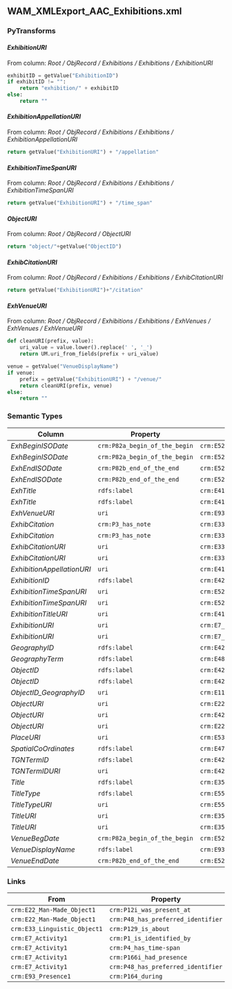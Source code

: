 ## WAM_XMLExport_AAC_Exhibitions.xml

### PyTransforms
#### _ExhibitionURI_
From column: _Root / ObjRecord / Exhibitions / Exhibitions / ExhibitionURI_
``` python
exhibitID = getValue("ExhibitionID")
if exhibitID != "":
    return "exhibition/" + exhibitID
else:
    return ""
```

#### _ExhibitionAppellationURI_
From column: _Root / ObjRecord / Exhibitions / Exhibitions / ExhibitionAppellationURI_
``` python
return getValue("ExhibitionURI") + "/appellation"
```

#### _ExhibitionTimeSpanURI_
From column: _Root / ObjRecord / Exhibitions / Exhibitions / ExhibitionTimeSpanURI_
``` python
return getValue("ExhibitionURI") + "/time_span"
```

#### _ObjectURI_
From column: _Root / ObjRecord / ObjectURI_
``` python
return "object/"+getValue("ObjectID")
```

#### _ExhibCitationURI_
From column: _Root / ObjRecord / Exhibitions / Exhibitions / ExhibCitationURI_
``` python
return getValue("ExhibitionURI")+"/citation"
```

#### _ExhVenueURI_
From column: _Root / ObjRecord / Exhibitions / Exhibitions / ExhVenues / ExhVenues / ExhVenueURI_
``` python
def cleanURI(prefix, value):
    uri_value = value.lower().replace(' ', '_')
    return UM.uri_from_fields(prefix + uri_value)

venue = getValue("VenueDisplayName")
if venue:
    prefix = getValue("ExhibitionURI") + "/venue/"
    return cleanURI(prefix, venue)
else:
    return ""
```


### Semantic Types
| Column | Property | Class |
|  ----- | -------- | ----- |
| _ExhBeginISODate_ | `crm:P82a_begin_of_the_begin` | `crm:E52_Time-Span1`|
| _ExhBeginISODate_ | `crm:P82a_begin_of_the_begin` | `crm:E52_Time-Span1`|
| _ExhEndISODate_ | `crm:P82b_end_of_the_end` | `crm:E52_Time-Span1`|
| _ExhEndISODate_ | `crm:P82b_end_of_the_end` | `crm:E52_Time-Span1`|
| _ExhTitle_ | `rdfs:label` | `crm:E41_Appellation1`|
| _ExhTitle_ | `rdfs:label` | `crm:E41_Appellation1`|
| _ExhVenueURI_ | `uri` | `crm:E93_Presence1`|
| _ExhibCitation_ | `crm:P3_has_note` | `crm:E33_Linguistic_Object1`|
| _ExhibCitation_ | `crm:P3_has_note` | `crm:E33_Linguistic_Object1`|
| _ExhibCitationURI_ | `uri` | `crm:E33_Linguistic_Object1`|
| _ExhibCitationURI_ | `uri` | `crm:E33_Linguistic_Object1`|
| _ExhibitionAppellationURI_ | `uri` | `crm:E41_Appellation1`|
| _ExhibitionID_ | `rdfs:label` | `crm:E42_Identifier2`|
| _ExhibitionTimeSpanURI_ | `uri` | `crm:E52_Time-Span1`|
| _ExhibitionTimeSpanURI_ | `uri` | `crm:E52_Time-Span1`|
| _ExhibitionTitleURI_ | `uri` | `crm:E41_Appellation1`|
| _ExhibitionURI_ | `uri` | `crm:E7_Activity1`|
| _ExhibitionURI_ | `uri` | `crm:E7_Activity1`|
| _GeographyID_ | `rdfs:label` | `crm:E42_Identifier2`|
| _GeographyTerm_ | `rdfs:label` | `crm:E48_Place_Name1`|
| _ObjectID_ | `rdfs:label` | `crm:E42_Identifier1`|
| _ObjectID_ | `rdfs:label` | `crm:E42_Identifier1`|
| _ObjectID_GeographyID_ | `uri` | `crm:E11_Modification1`|
| _ObjectURI_ | `uri` | `crm:E22_Man-Made_Object1`|
| _ObjectURI_ | `uri` | `crm:E42_Identifier1`|
| _ObjectURI_ | `uri` | `crm:E22_Man-Made_Object1`|
| _PlaceURI_ | `uri` | `crm:E53_Place1`|
| _SpatialCoOrdinates_ | `rdfs:label` | `crm:E47_Spatial_Coordinates1`|
| _TGNTermID_ | `rdfs:label` | `crm:E42_Identifier3`|
| _TGNTermIDURI_ | `uri` | `crm:E42_Identifier3`|
| _Title_ | `rdfs:label` | `crm:E35_Title1`|
| _TitleType_ | `rdfs:label` | `crm:E55_Type1`|
| _TitleTypeURI_ | `uri` | `crm:E55_Type1`|
| _TitleURI_ | `uri` | `crm:E35_Title1`|
| _TitleURI_ | `uri` | `crm:E35_Title1`|
| _VenueBegDate_ | `crm:P82a_begin_of_the_begin` | `crm:E52_Time-Span2`|
| _VenueDisplayName_ | `rdfs:label` | `crm:E93_Presence1`|
| _VenueEndDate_ | `crm:P82b_end_of_the_end` | `crm:E52_Time-Span2`|


### Links
| From | Property | To |
|  --- | -------- | ---|
| `crm:E22_Man-Made_Object1` | `crm:P12i_was_present_at` | `crm:E7_Activity1`|
| `crm:E22_Man-Made_Object1` | `crm:P48_has_preferred_identifier` | `crm:E42_Identifier1`|
| `crm:E33_Linguistic_Object1` | `crm:P129_is_about` | `crm:E7_Activity1`|
| `crm:E7_Activity1` | `crm:P1_is_identified_by` | `crm:E41_Appellation1`|
| `crm:E7_Activity1` | `crm:P4_has_time-span` | `crm:E52_Time-Span1`|
| `crm:E7_Activity1` | `crm:P166i_had_presence` | `crm:E93_Presence1`|
| `crm:E7_Activity1` | `crm:P48_has_preferred_identifier` | `crm:E42_Identifier2`|
| `crm:E93_Presence1` | `crm:P164_during` | `crm:E52_Time-Span2`|

